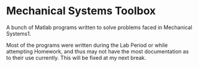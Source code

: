Mechanical Systems Toolbox
==========================

A bunch of Matlab programs written to solve problems faced in Mechanical Systems1.

Most of the programs were written during the Lab Period or while attempting Homework, and thus may not have the most documentation as to their use currently.  This will be fixed at my next break.

